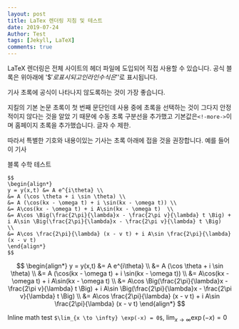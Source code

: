 ```yaml
---
layout: post
title: LaTex 렌더링 지침 및 테스트
date: 2019-07-24
Author: Test
tags: [Jekyll, LaTeX]
comments: true
---
```

LaTeX 렌더링은 전체 사이트의 헤더 파일에 도입되어 직접 사용할 수 있습니다. 공식 블록은 위아래에 '$$'로 표시되고 인라인 수식은 '$'로 표시됩니다.

기사 초록에 공식이 나타나지 않도록하는 것이 가장 좋습니다.

지킬의 기본 논문 초록이 첫 번째 문단인데 사용 중에 초록을 선택하는 것이 그다지 안정적이지 않다는 것을 알았 기 때문에 수동 초록 구분선을 추가했고 기본값은`<!-more->`이며 홈페이지 초록을 추가했습니다. 글자 수 제한.

따라서 특별한 기호와 내용이있는 기사는 초록 아래에 접을 것을 권장합니다. 예를 들어이 기사

<!-- more -->

블록 수학 테스트

```
$$
\begin{align*}
y = y(x,t) &= A e^{i\theta} \\
&= A (\cos \theta + i \sin \theta) \\
&= A (\cos(kx - \omega t) + i \sin(kx - \omega t)) \\
&= A\cos(kx - \omega t) + i A\sin(kx - \omega t)  \\
&= A\cos \Big(\frac{2\pi}{\lambda}x - \frac{2\pi v}{\lambda} t \Big) + i A\sin \Big(\frac{2\pi}{\lambda}x - \frac{2\pi v}{\lambda} t \Big)  \\
&= A\cos \frac{2\pi}{\lambda} (x - v t) + i A\sin \frac{2\pi}{\lambda} (x - v t)
\end{align*}
$$

```

$$
\begin{align*}
y = y(x,t) &= A e^{i\theta} \\
&= A (\cos \theta + i \sin \theta) \\
&= A (\cos(kx - \omega t) + i \sin(kx - \omega t)) \\
&= A\cos(kx - \omega t) + i A\sin(kx - \omega t)  \\
&= A\cos \Big(\frac{2\pi}{\lambda}x - \frac{2\pi v}{\lambda} t \Big) + i A\sin \Big(\frac{2\pi}{\lambda}x - \frac{2\pi v}{\lambda} t \Big)  \\
&= A\cos \frac{2\pi}{\lambda} (x - v t) + i A\sin \frac{2\pi}{\lambda} (x - v t)
\end{align*}
$$

Inline math test `$\lim_{x \to \infty} \exp(-x) = 0$`, 
$\lim_{x \to \infty} \exp(-x) = 0$


